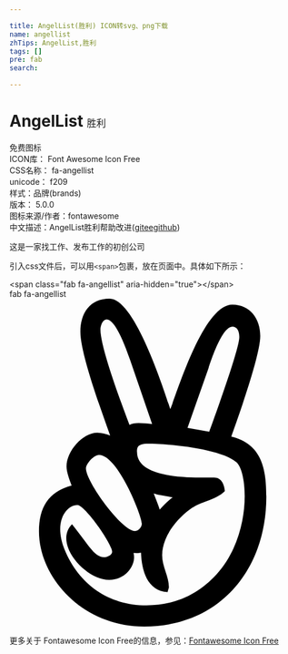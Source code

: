 ```yaml
---

title: AngelList(胜利) ICON转svg、png下载
name: angellist
zhTips: AngelList,胜利
tags: []
pre: fab
search: 

---
```


# AngelList  <small style="font-size: 60%;font-weight: 100">胜利</small>


<div class="detail-page">
<p>
<span><span class="badge-success badge">免费图标</span> </span>
<br/>
<span>
ICON库：
<span class="badge-secondary badge">Font Awesome Icon Free</span> 
</span>
<br/>
<span>
CSS名称：
<span class="badge-secondary badge">fa-angellist</span> 
</span>
<br/>
<span>
unicode：
<span class="badge-secondary badge">f209</span> 
<copy-btn content='f209' btn-title=""></copy-btn>
<copy-btn :content='String.fromCodePoint(parseInt("f209", 16))' btn-title="复制U"></copy-btn>
</span><br/><span>样式：<span class="badge-light badge">品牌(brands)</span></span>
<br/>
<span>
版本：
<span class="badge-secondary badge">5.0.0</span> 
</span>
<br/>
<span>图标来源/作者：<span class="badge-light badge">fontawesome</span></span> 
<br/>
<span class="zh-detail">中文描述：<span class="badge-primary badge">AngelList</span><span class="badge-primary badge">胜利</span><span class="help-link"><span>帮助改进</span>(<a href="https://gitee.com/liuwave/icon-helper/edit/master/json/fontawesome/brands/angellist.json" target="_blank" rel="noopener noreferrer">gitee</a><a href="https://github.com/liuwave/icon-helper/edit/master/json/fontawesome/brands/angellist.json" target="_blank" rel="noopener noreferrer">github</a></span>)</span><br/>
</p>
</div><div class="description description alert alert-light">这是一家找工作、发布工作的初创公司</div>
<div class="alert alert-dark">
  <i class="fab fa-angellist fa-xs"></i>
  <i class="fab fa-angellist fa-sm"></i>
  <i class="fab fa-angellist fa-lg"></i>
  <i class="fab fa-angellist fa-2x"></i>
  <i class="fab fa-angellist fa-3x"></i>
  <i class="fab fa-angellist fa-5x"></i>
  <i class="fab fa-angellist fa-7x"></i>
</div>
<div>
  <p>引入css文件后，可以用<code>&lt;span&gt;</code>包裹，放在页面中。具体如下所示：    
  </p>
  <div class="alert alert-primary" style="font-size: 14px">
    &lt;span class="fab fa-angellist" aria-hidden="true"&gt;&lt;/span&gt;
    <copy-btn content='<span class="fab fa-angellist" aria-hidden="true"></span>'></copy-btn>
  </div>
  <div class="alert alert-secondary">
    <i class="fab fa-angellist"
    style="font-size: 24px"
    aria-hidden="true"></i> fab fa-angellist
    <copy-btn content="fab fa-angellist" btn-title="复制图标名称"></copy-btn>
  </div>
</div>
<div id="svg" class="svg-wrap">
<svg xmlns="http://www.w3.org/2000/svg" viewBox="0 0 448 512"><path d="M347.1 215.4c11.7-32.6 45.4-126.9 45.4-157.1 0-26.6-15.7-48.9-43.7-48.9-44.6 0-84.6 131.7-97.1 163.1C242 144 196.6 0 156.6 0c-31.1 0-45.7 22.9-45.7 51.7 0 35.3 34.2 126.8 46.6 162-6.3-2.3-13.1-4.3-20-4.3-23.4 0-48.3 29.1-48.3 52.6 0 8.9 4.9 21.4 8 29.7-36.9 10-51.1 34.6-51.1 71.7C46 435.6 114.4 512 210.6 512c118 0 191.4-88.6 191.4-202.9 0-43.1-6.9-82-54.9-93.7zM311.7 108c4-12.3 21.1-64.3 37.1-64.3 8.6 0 10.9 8.9 10.9 16 0 19.1-38.6 124.6-47.1 148l-34-6 33.1-93.7zM142.3 48.3c0-11.9 14.5-45.7 46.3 47.1l34.6 100.3c-15.6-1.3-27.7-3-35.4 1.4-10.9-28.8-45.5-119.7-45.5-148.8zM140 244c29.3 0 67.1 94.6 67.1 107.4 0 5.1-4.9 11.4-10.6 11.4-20.9 0-76.9-76.9-76.9-97.7.1-7.7 12.7-21.1 20.4-21.1zm184.3 186.3c-29.1 32-66.3 48.6-109.7 48.6-59.4 0-106.3-32.6-128.9-88.3-17.1-43.4 3.8-68.3 20.6-68.3 11.4 0 54.3 60.3 54.3 73.1 0 4.9-7.7 8.3-11.7 8.3-16.1 0-22.4-15.5-51.1-51.4-29.7 29.7 20.5 86.9 58.3 86.9 26.1 0 43.1-24.2 38-42 3.7 0 8.3.3 11.7-.6 1.1 27.1 9.1 59.4 41.7 61.7 0-.9 2-7.1 2-7.4 0-17.4-10.6-32.6-10.6-50.3 0-28.3 21.7-55.7 43.7-71.7 8-6 17.7-9.7 27.1-13.1 9.7-3.7 20-8 27.4-15.4-1.1-11.2-5.7-21.1-16.9-21.1-27.7 0-120.6 4-120.6-39.7 0-6.7.1-13.1 17.4-13.1 32.3 0 114.3 8 138.3 29.1 18.1 16.1 24.3 113.2-31 174.7zm-98.6-126c9.7 3.1 19.7 4 29.7 6-7.4 5.4-14 12-20.3 19.1-2.8-8.5-6.2-16.8-9.4-25.1z"/></svg>
</div>
<detail full-name='fa-angellist'></detail>
    
<div><p>更多关于  Fontawesome Icon Free的信息，参见：<a target="_blank" href="https://iconhelper.cn/fontawesome.html">Fontawesome Icon Free</a>
</p></div>
